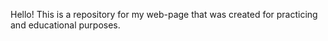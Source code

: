 Hello!
This is a repository for my web-page that was created for practicing and educational purposes.

